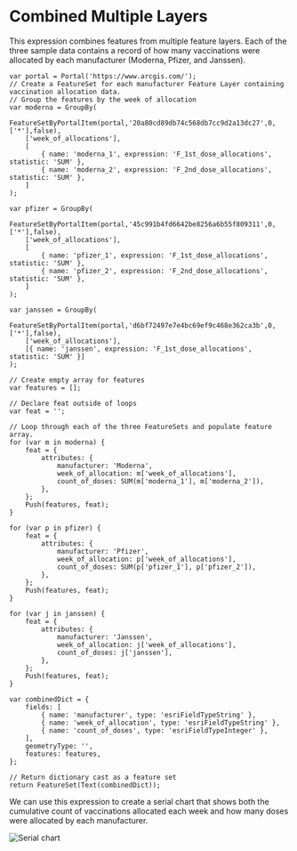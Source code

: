 # Combined Multiple Layers 

This expression combines features from multiple feature layers. Each of the three sample data contains a record of how many vaccinations were allocated by each manufacturer (Moderna, Pfizer, and Janssen).     

```
var portal = Portal('https://www.arcgis.com/');
// Create a FeatureSet for each manufacturer Feature Layer containing vaccination allocation data. 
// Group the features by the week of allocation 
var moderna = GroupBy(
    FeatureSetByPortalItem(portal,'20a80cd89db74c568db7cc9d2a13dc27',0,['*'],false),
    ['week_of_allocations'],
    [
        { name: 'moderna_1', expression: 'F_1st_dose_allocations', statistic: 'SUM' },
        { name: 'moderna_2', expression: 'F_2nd_dose_allocations', statistic: 'SUM' },
    ]
);

var pfizer = GroupBy(
    FeatureSetByPortalItem(portal,'45c991b4fd6642be8256a6b55f809311',0,['*'],false),
    ['week_of_allocations'],
    [
        { name: 'pfizer_1', expression: 'F_1st_dose_allocations', statistic: 'SUM' },
        { name: 'pfizer_2', expression: 'F_2nd_dose_allocations', statistic: 'SUM' },
    ]
);

var janssen = GroupBy(
    FeatureSetByPortalItem(portal,'d6bf72497e7e4bc69ef9c468e362ca3b',0,['*'],false),
    ['week_of_allocations'],
    [{ name: 'janssen', expression: 'F_1st_dose_allocations', statistic: 'SUM' }]
);

// Create empty array for features
var features = [];

// Declare feat outside of loops
var feat = '';

// Loop through each of the three FeatureSets and populate feature array.
for (var m in moderna) {
    feat = {
        attributes: {
            manufacturer: 'Moderna',
            week_of_allocation: m['week_of_allocations'],
            count_of_doses: SUM(m['moderna_1'], m['moderna_2']),
        },
    };
    Push(features, feat);
}

for (var p in pfizer) {
    feat = {
        attributes: {
            manufacturer: 'Pfizer',
            week_of_allocation: p['week_of_allocations'],
            count_of_doses: SUM(p['pfizer_1'], p['pfizer_2']),
        },
    };
    Push(features, feat);
}

for (var j in janssen) {
    feat = {
        attributes: {
            manufacturer: 'Janssen',
            week_of_allocation: j['week_of_allocations'],
            count_of_doses: j['janssen'],
        },
    };
    Push(features, feat);
}

var combinedDict = {
    fields: [
        { name: 'manufacturer', type: 'esriFieldTypeString' },
        { name: 'week_of_allocation', type: 'esriFieldTypeString' },
        { name: 'count_of_doses', type: 'esriFieldTypeInteger' },
    ],
    geometryType: '',
    features: features,
};

// Return dictionary cast as a feature set 
return FeatureSet(Text(combinedDict));

```

We can use this expression to create a serial chart that shows both the cumulative count of vaccinations allocated each week and how many doses were allocated by each manufacturer. 

![Serial chart](/dashboard_data/images/combined-serial-chart.png)
